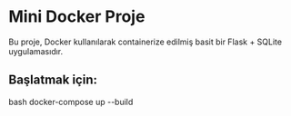 # Mini Docker Proje

Bu proje, Docker kullanılarak containerize edilmiş basit bir Flask + SQLite uygulamasıdır.

## Başlatmak için:

bash
docker-compose up --build
